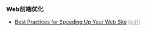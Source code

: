 ### Web前端优化

- [Best Practices for Speeding Up Your Web Site](https://developer.yahoo.com/performance/rules.html)
<a href="./Best Practices for Speeding Up Your Web Site.pdf" style="color:#9E9E9E;">[pdf]</a>